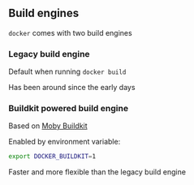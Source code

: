 ## Build engines

`docker` comes with two build engines

### Legacy build engine

Default when running `docker build`

Has been around since the early days

### Buildkit powered build engine

Based on [Moby Buildkit](https://github.com/moby/buildkit)

Enabled by environment variable:

```bash
export DOCKER_BUILDKIT=1
```

Faster and more flexible than the legacy build engine
